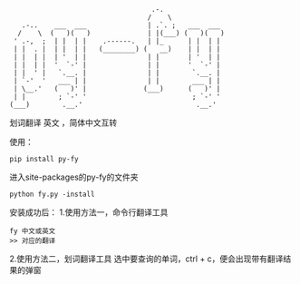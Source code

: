```
                                   .-.                
                                  /    \              
   .-..    ___  ___               | .`. ;   ___  ___  
  /    \  (   )(   )              | |(___) (   )(   ) 
 ' .-,  ;  | |  | |    .------.   | |_      | |  | |  
 | |  . |  | |  | |   (________) (   __)    | |  | |  
 | |  | |  | '  | |               | |       | '  | |  
 | |  | |  '  `-' |               | |       '  `-' |  
 | |  ' |   `.__. |               | |        `.__. |  
 | `-'  '   ___ | |               | |        ___ | |  
 | \__.'   (   )' |              (___)      (   )' |  
 | |        ; `-' '                          ; `-' '  
(___)        .__.'                            .__.'   
```
划词翻译 英文 ，简体中文互转

使用：
```
pip install py-fy
```
进入site-packages的py-fy的文件夹
```
python fy.py -install
```

安装成功后：
1.使用方法一，命令行翻译工具
```
fy 中文或英文
>> 对应的翻译
```
2.使用方法二，划词翻译工具
选中要查询的单词，ctrl + c，便会出现带有翻译结果的弹窗

<!-- python .\setup.py sdist -->
<!-- twine upload dist/py-fy-1.1.0.tar.gz -->
